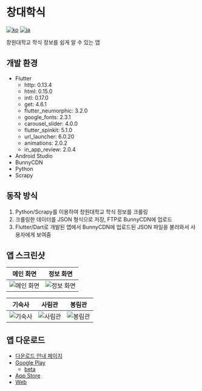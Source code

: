 # 창대학식
[![ko](https://img.shields.io/badge/lang-ko-red.svg)](https://github.com/picel/CWNU_meal/blob/master/README.md)
[![ja](https://img.shields.io/badge/lang-ja-blue.svg)](https://github.com/picel/CWNU_meal/blob/master/README.jp.md)

창원대학교 학식 정보를 쉽게 알 수 있는 앱

## 개발 환경
- Flutter
    - http: 0.13.4
    - html: 0.15.0
    - intl: 0.17.0
    - get: 4.6.1
    - flutter_neumorphic: 3.2.0
    - google_fonts: 2.3.1
    - carousel_slider: 4.0.0
    - flutter_spinkit: 5.1.0
    - url_launcher: 6.0.20
    - animations: 2.0.2
    - in_app_review: 2.0.4
- Android Studio
- BunnyCDN
- Python
- Scrapy

## 동작 방식
1. Python/Scrapy를 이용하여 창원대학교 학식 정보를 크롤링
2. 크롤링한 데이터를 JSON 형식으로 저장, FTP로 BunnyCDN에 업로드
3. Flutter/Dart로 개발된 앱에서 BunnyCDN에 업로드된 JSON 파일을 불러와서 사용자에게 보여줌

## 앱 스크린샷
메인 화면|정보 화면
:---:|:---:
![메인 화면](https://user-images.githubusercontent.com/30901178/222945932-28bce1e1-6dc1-4427-a438-f8f5f94f530e.jpg)|![정보 화면](https://user-images.githubusercontent.com/30901178/222945917-456a2d2c-17de-464c-b78c-45e5835ed5e2.jpg)

기숙사|사림관|봉림관
:---:|:---:|:---:
![기숙사](https://user-images.githubusercontent.com/30901178/222945958-1f284047-09b9-44f9-8985-55b6ab1df04c.jpg)|![사림관](https://user-images.githubusercontent.com/30901178/222945954-d210aead-ad5c-450c-ac49-a8d6da9230b9.jpg)|![봉림관](https://user-images.githubusercontent.com/30901178/222945957-5cc10ef5-2b88-4935-b2f3-af4c7932cc74.jpg)

## 앱 다운로드
- [다운로드 안내 페이지](https://cwnumeal.ivis.dev/#/)
- [Google Play](https://play.google.com/store/apps/details?id=com.picel.cwnumeal)
    - [beta](https://play.google.com/apps/testing/com.picel.cwnumeal)
- [App Store](https://apps.apple.com/kr/app/%EC%B0%BD%EB%8C%80%ED%95%99%EC%8B%9D/id1606061004?l=en)
- [Web](https://flutter.picel.net/cwnumeal)